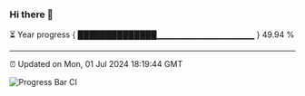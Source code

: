 ### Hi there 👋

⏳ Year progress { ██████████████▁▁▁▁▁▁▁▁▁▁▁▁▁▁▁▁ } 49.94 %

---

⏰ Updated on Mon, 01 Jul 2024 18:19:44 GMT

![Progress Bar CI](https://github.com/liununu/liununu/workflows/Progress%20Bar%20CI/badge.svg)
